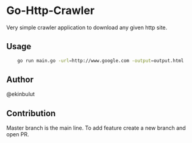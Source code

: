 # Go-Http-Crawler

Very simple crawler application to download any given http site.

## Usage

```bash
    go run main.go -url=http://www.google.com -output=output.html
```


## Author

@ekinbulut

## Contribution

Master branch is the main line. To add feature create a new branch and open PR.


